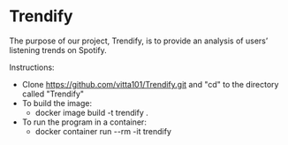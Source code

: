 # Trendify
The purpose of our project, Trendify, is to provide an analysis of users’ listening trends on Spotify.

Instructions:
- Clone https://github.com/vitta101/Trendify.git and "cd" to the directory called "Trendify"
- To build the image:
  - docker image build -t trendify .
- To run the program in a container:
  - docker container run --rm -it trendify
